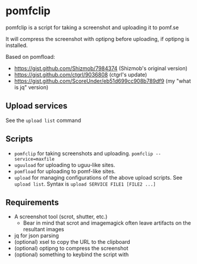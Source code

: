 pomfclip
========

pomfclip is a script for taking a screenshot and uploading it to pomf.se

It will compress the screenshot with optipng before uploading, if optipng is installed.

Based on pomfload:

* https://gist.github.com/Shizmob/7984374 (Shizmob's original version)
* https://gist.github.com/ctgrl/9036808 (ctgrl's update)
* https://gist.github.com/ScoreUnder/eb51d699cc908b789df9 (my "what is jq" version)

Upload services
---------------

See the `upload list` command

Scripts
-------

* `pomfclip` for taking screenshots and uploading. `pomfclip --service=maxfile`
* `uguuload` for uploading to uguu-like sites.
* `pomfload` for uploading to pomf-like sites.
* `upload` for managing configurations of the above upload scripts. See `upload list`. Syntax is `upload SERVICE FILE1 [FILE2 ...]`

Requirements
------------

* A screenshot tool (scrot, shutter, etc.)
  * Bear in mind that scrot and imagemagick often leave artifacts on the resultant images
* jq for json parsing
* (optional) xsel to copy the URL to the clipboard
* (optional) optipng to compress the screenshot
* (optional) something to keybind the script with
